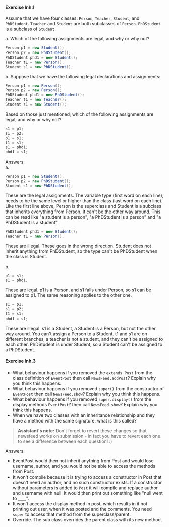 #### Exercise Inh.1

Assume that we have four classes: `Person`, `Teacher`, `Student`, and
`PhDStudent`. `Teacher` and `Student` are both subclasses of `Person`.
`PhDStudent` is a subclass of `Student`.

a. Which of the following assignments are legal, and why or why not?

```java
Person p1 = new Student();
Person p2 = new PhDStudent();
PhDStudent phd1 = new Student();
Teacher t1 = new Person();
Student s1 = new PhDStudent();
```

b. Suppose that we have the following legal declarations and assignments:

```java
Person p1 = new Person();
Person p2 = new Person();
PhDStudent phd1 = new PhDStudent();
Teacher t1 = new Teacher();
Student s1 = new Student();
```

Based on those just mentioned, which of the following assignments are legal,
and why or why not?

```java
s1 = p1;
s1 = p2;
p1 = s1;
t1 = s1;
s1 = phd1;
phd1 = s1;
```

Answers:    
a.
```java
Person p1 = new Student();
Person p2 = new PhDStudent();
Student s1 = new PhDStudent();
```
These are the legal assignments. The variable type (first word on each line), 
needs to be the same level or higher than the class (last word on each line).
Like the first line above, Person is the superclass and Student is a subclass
that inherits everything from Person. It can't be the other way around. 
This can be read like "a student is a person", "a PhDStudent is a person" and 
"a PhDStudent is a student".

```java
PhDStudent phd1 = new Student();
Teacher t1 = new Person();
``` 
These are illegal. These goes in the wrong direction. Student does not inherit anything
from PhDStudent, so the type can't be PhDStudent when the class is Student. 
    
b.
````java
p1 = s1;
s1 = phd1;
````
These are legal. p1 is a Person, and s1 falls under Person, so s1 can be assigned to p1.
The same reasoning applies to the other one.
```java
s1 = p1;
s1 = p2;
t1 = s1;
phd1 = s1;
```
These are illegal. s1 is a Student, a Student is a Person, but not the other way around.
You can't assign a Person to a Student. t1 and s1 are on different branches, a teacher is
not a student, and they can't be assigned to each other. PhDStudent is under Student, so a
Student can't be assigned to a PhDStudent.


#### Exercise Inh.3

- What behaviour happens if you removed the `extends Post` from the class definition of `EventPost` then call `NewsFeed.addPost`? Explain why you think this happens.
- What behaviour happens if you removed `super()` from the constructor of `EventPost` then call `NewsFeed.show`? Explain why you think this happens.
- What behaviour happens if you removed `super.display()` from the display methods `EventPost`? then call `NewsFeed.show`? Explain why you think this happens.
- When we have two classes with an inheritance relationship and they have a method with the same signature, what is this called?

> **Assistant's note:** Don't forget to revert these changes so that newsfeed works on submission - in fact you have to revert each one to see a difference between each question! :)

Answers:    
- EventPost would then not inherit anything from Post and would lose username, author, and you would not be able to access the methods from Post.
- It won't compile because it is trying to access a constructor in Post that doesn't need an author, and no such constructor exists. If a constructor without parameters is added to `Post` it will compile and replace author and username with null. It would then print out something like "null went to ____".
- It won't access the display method in post, which results in it not printing out user, when it was posted and the comments. You need `super` to access that method from the superclass/parent. 
- Override. The sub class overrides the parent class with its new method.